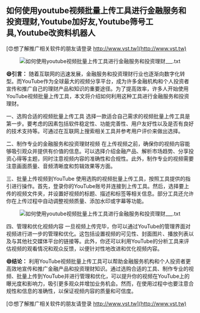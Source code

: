 ## **如何使用youtube视频批量上传工具进行金融服务和投资理财,Youtube加好友,Youtube筛号工具,Youtube改资料机器人**

[😍想了解推广相关软件的朋友请登录 http://www.vst.tw](http://www.vst.tw)

 <center><img src="https://vst.tw/MP4/tuiguang/png/3.png" alt="如何使用youtube视频批量上传工具进行金融服务和投资理财___.txt"></center>

**😄引言：**
随着互联网的迅速发展，金融服务和投资理财行业也逐渐向数字化转型。而YouTube作为全球最大的视频分享平台，成为许多金融机构和个人投资者宣传和推广自己的理财产品和知识的重要途径。为了提高效率，许多人开始使用YouTube视频批量上传工具，本文将介绍如何利用这种工具进行金融服务和投资理财。

一、选购合适的视频批量上传工具
选择一款适合自己需求的视频批量上传工具是第一步。要考虑的因素包括软件稳定性、功能完善性、用户友好性以及是否有良好的技术支持等。可通过在互联网上搜索相关工具并参考用户评价来做出选择。

二、制作专业的金融服务和投资理财视频
在上传视频之前，确保你的视频内容能够吸引观众并提供有价值的信息。可以选择介绍金融产品、解析市场趋势、分享投资心得等主题，同时注意视频内容的准确性和合规性。此外，制作专业的视频需要注意画面质量、音频清晰度和剪辑效果等方面。

三、批量上传视频到YouTube
使用选购的视频批量上传工具，按照工具提供的指引进行操作。首先，登录你的YouTube账号并连接到上传工具。然后，选择要上传的视频文件夹，并设置好视频的标题、描述和标签等相关信息。部分工具还允许你在上传过程中自动调整视频质量、添加水印或字幕等功能。

 <center><img src="https://vst.tw/MP4/tuiguang/png/7.png" alt="如何使用youtube视频批量上传工具进行金融服务和投资理财___.txt"></center>

四、管理和优化视频内容
一旦视频上传完毕，你可以通过YouTube的管理界面对视频进行进一步的管理和优化。这包括设置视频的可见性、封面图片、播放列表以及与其他社交媒体平台的链接等。此外，你还可以利用YouTube的分析工具来评估视频的观看情况和观众反馈，以便针对性地改进和优化视频内容。

**😄结论：**
利用YouTube视频批量上传工具可以帮助金融服务机构和个人投资者更高效地宣传和推广金融产品和投资理财知识。通过选购合适的工具、制作专业的视频、批量上传到YouTube并进行管理和优化，可以提升你的视频在YouTube上的曝光度和影响力，吸引更多观众并增加业务机会。然而，在使用过程中也要注意合规性和信息的准确性，以保证视频内容的质量和可信度。

[😍想了解推广相关软件的朋友请登录 http://www.vst.tw](http://www.vst.tw)



